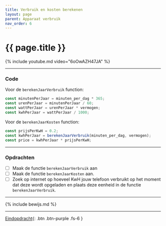 ```yaml
---
title: Verbruik en kosten berekenen
layout: page
parent: Apparaat verbruik
nav_order: 6
---
```


# {{ page.title }}

{% include youtube.md video="6oOwAZH47JA" %}

---

### Code

Voor de `berekenJaarVerbruik` function:
```js
const minutenPerJaar = minuten_per_dag * 365;
const urenPerJaar = minutenPerJaar / 60;
const wattPerJaar = urenPerJaar * vermogen;
const kwhPerJaar = wattPerJaar / 1000;
```

Voor de `berekenJaarKosten` function:
```js
const prijsPerKwH = 0.2;
const kwhPerJaar = berekenJaarVerbruik(minuten_per_dag, vermogen);
const price = kwhPerJaar * prijsPerKwH;
```

---

### Opdrachten
- [ ] Maak de functie `berekenJaarVerbruik` aan
- [ ] Maak de functie `berekenJaarKosten` aan.
- [ ] Zoek op internet op hoeveel KwH jouw telefoon verbruikt op het moment dat deze wordt opgeladen en plaats deze eenheid in de functie `berekenJaarVerbruik`.

---

{% include bewijs.md %}

---

[Eindopdracht](7-opdracht.md){: .btn .btn-purple .fs-6 }
